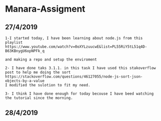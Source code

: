 # Manara-Assigment

## 27/4/2019
	
	1-I started today, I have been learning about node.js from this playlist 
	https://www.youtube.com/watch?v=0oXYLzuucwE&list=PL55RiY5tL51q4D-B63KBnygU6opNPFk_q

	and making a repo and setup the enviroment

	2- I have done taks 3.1.1. in this task I have used this stakoverflow post to help me doing the sort 
	https://stackoverflow.com/questions/46127055/node-js-sort-json-objects-by-a-value
	I modified the sulotion to fit my need.

	3- I think I have done enough for today becouse I have beed watching the tutorial since the morning.

## 28/4/2019
	
